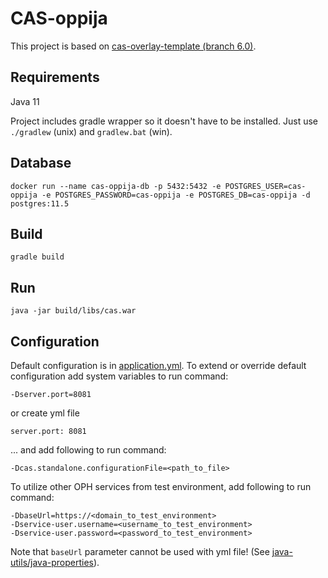 # CAS-oppija

This project is based on [cas-overlay-template (branch 6.0)](https://github.com/apereo/cas-overlay-template/tree/6.0).

## Requirements

Java 11

Project includes gradle wrapper so it doesn't have to be installed. Just use `./gradlew` (unix) and `gradlew.bat` (win).

## Database

    docker run --name cas-oppija-db -p 5432:5432 -e POSTGRES_USER=cas-oppija -e POSTGRES_PASSWORD=cas-oppija -e POSTGRES_DB=cas-oppija -d postgres:11.5

## Build

    gradle build

## Run

    java -jar build/libs/cas.war

## Configuration

Default configuration is in [application.yml](src/main/resources/application.yml).
To extend or override default configuration add system variables to run command:

    -Dserver.port=8081

or create yml file

    server.port: 8081

... and add following to run command:

    -Dcas.standalone.configurationFile=<path_to_file>

To utilize other OPH services from test environment, add following to run command:

    -DbaseUrl=https://<domain_to_test_environment>
    -Dservice-user.username=<username_to_test_environment>
    -Dservice-user.password=<password_to_test_environment>

Note that `baseUrl` parameter cannot be used with yml file!
(See [java-utils/java-properties](https://github.com/Opetushallitus/java-utils/tree/master/java-properties)).
